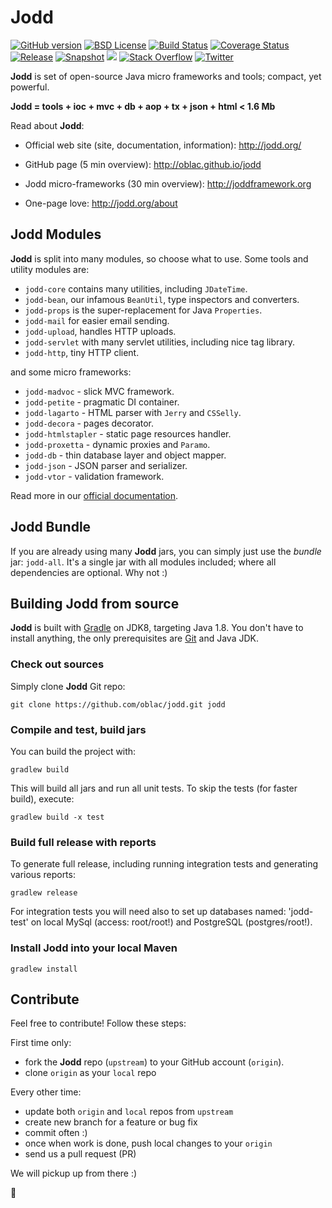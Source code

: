 Jodd
====

[![GitHub version](https://badge.fury.io/gh/oblac%2Fjodd.svg)](https://badge.fury.io/gh/oblac%2Fjodd)
[![BSD License](http://img.shields.io/badge/license-BSD-blue.svg)](http://jodd.org/license.html)
[![Build Status](https://travis-ci.org/oblac/jodd.png)](https://travis-ci.org/oblac/jodd)
[![Coverage Status](https://coveralls.io/repos/oblac/jodd/badge.png?branch=master)](https://coveralls.io/r/oblac/jodd?branch=master)
[![Release](https://img.shields.io/github/tag/oblac/jodd.svg)](https://github.com/oblac/jodd/releases)
[![Snapshot](https://api.bintray.com/packages/oblac/jodd/org.jodd%3Ajodd-core/images/download.svg)](https://bintray.com/oblac/jodd)
[![](https://jitpack.io/v/oblac/jodd.svg)](https://jitpack.io/#oblac/jodd)
[![Stack Overflow](http://img.shields.io/badge/stack%20overflow-jodd-4183C4.svg)](http://stackoverflow.com/questions/tagged/jodd)
[![Twitter](https://img.shields.io/twitter/url/https/github.com/oblac/jodd.svg?style=social)](https://twitter.com/intent/tweet?text=Wow:&url=%5Bobject%20Object%5D)

**Jodd** is set of open-source Java micro frameworks and tools; compact, yet powerful.

**Jodd = tools + ioc + mvc + db + aop + tx + json + html < 1.6 Mb**

Read about **Jodd**:

+ Official web site (site, documentation, information): http://jodd.org/

+ GitHub page (5 min overview): http://oblac.github.io/jodd

+ Jodd micro-frameworks (30 min overview): http://joddframework.org

+ One-page love: http://jodd.org/about


## Jodd Modules

**Jodd** is split into many modules, so choose what to use.
Some tools and utility modules are:

+ `jodd-core` contains many utilities, including `JDateTime`.
+ `jodd-bean`, our infamous `BeanUtil`, type inspectors and converters.
+ `jodd-props` is the super-replacement for Java `Properties`.
+ `jodd-mail` for easier email sending.
+ `jodd-upload`, handles HTTP uploads.
+ `jodd-servlet` with many servlet utilities, including nice tag library.
+ `jodd-http`, tiny HTTP client.

and some micro frameworks:

+ `jodd-madvoc` - slick MVC framework.
+ `jodd-petite` - pragmatic DI container.
+ `jodd-lagarto` - HTML parser with `Jerry` and `CSSelly`.
+ `jodd-decora` - pages decorator.
+ `jodd-htmlstapler` - static page resources handler.
+ `jodd-proxetta` - dynamic proxies and `Paramo`.
+ `jodd-db` - thin database layer and object mapper.
+ `jodd-json` - JSON parser and serializer.
+ `jodd-vtor` - validation framework.

Read more in our [official documentation](http://jodd.org/doc).

## Jodd Bundle

If you are already using many **Jodd** jars, you can simply
just use the _bundle_ jar: `jodd-all`. It's a single jar with
all modules included; where all dependencies are optional. Why not :)


## Building Jodd from source

**Jodd** is built with [Gradle](http://gradle.org/) on JDK8,
targeting Java 1.8. You don't have to install anything,
the only prerequisites are [Git](http://help.github.com/set-up-git-redirect)
and Java JDK.

### Check out sources

Simply clone **Jodd** Git repo:

    git clone https://github.com/oblac/jodd.git jodd

### Compile and test, build jars

You can build the project with:

    gradlew build

This will build all jars and run all unit tests.
To skip the tests (for faster build), execute:

    gradlew build -x test

### Build full release with reports

To generate full release, including running integration tests and generating various reports:

    gradlew release

For integration tests you will need also to set up databases named: 'jodd-test' on local MySql (access: root/root!) and PostgreSQL (postgres/root!).

### Install Jodd into your local Maven

    gradlew install

## Contribute

Feel free to contribute! Follow these steps:

First time only:

+ fork the **Jodd** repo (`upstream`) to your GitHub account (`origin`).
+ clone `origin` as your `local` repo

Every other time:

+ update both `origin` and `local` repos from `upstream`
+ create new branch for a feature or bug fix
+ commit often :)
+ once when work is done, push local changes to your `origin`
+ send us a pull request (PR)

We will pickup up from there :)

:rocket: